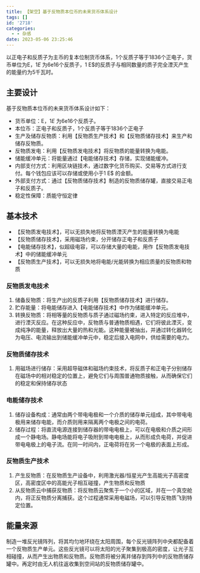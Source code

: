 ```yaml
---
title: 【架空】基于反物质本位币的未来货币体系设计
tags: []
id: '2718'
categories:
  - - 杂感
date: 2023-05-06 23:25:46
---
```


以正电子和反质子为主币的复本位制货币体系，1个反质子等于1836个正电子，货币单位为E$，1 E$ 为6e16个反质子，1 E$的反质子与相同数量的质子完全湮灭产生的能量约为5千瓦时。

## 主要设计

基于反物质本位币的未来货币体系设计如下：

*   货币单位：E$，1 E$ 为6e16个反质子。
*   本位币：正电子和反质子，1个反质子等于1836个正电子
*   生产及储存反物质：利用【反物质生产技术】和【反物质储存技术】来生产和储存反物质。
*   反物质发电：利用【反物质发电技术】将反物质的能量转换为电能。
*   储能缓冲单元：将能量通过【电能储存技术】存储，实现储能缓冲。
*   内部支付方式：利用区块链技术，通过数字化货币购买、交易等方式进行支付。每个钱包应该可以存储或使用小于1 E$ 的金额。
*   外部支付方式：通过【反物质储存技术】制造的反物质储存罐，直接交易正电子和反质子。
*   稳定性保障：质能守恒定律

## 基本技术

*   【反物质发电技术】，可以无损失地将反物质湮灭产生的能量转换为电能
*   【反物质储存技术】，采用磁场约束，分开储存正电子和反质子
*   【电能储存技术】，似超级电容，可以存储大量的电能，用作【反物质发电技术】中的储能缓冲单元
*   【反物质生产技术】，可以无损失地将电能/光能转换为相应质量的反物质和物质

### 反物质发电技术

1.  储备反物质：将生产出的反质子利用【反物质储存技术】进行储存。
2.  贮存能量：将电能储存进入【电能储存技术】中作为储能缓冲单元。
3.  转换反物质：将相等量的反物质与质子通过磁场约束，进入特定的反应堆中，进行湮灭反应。在这种反应中，反物质与普通物质相遇，它们将彼此湮灭，变成纯净的能量，释放出大量的热和光能。这种能量被抽出，并通过转化器转化为电压、电流输出到储能缓冲单元中，稳定后接入电网中，供给需要的电力。

### 反物质储存技术

1.  用磁场进行储存：采用超导磁体和磁场约束技术，将反质子和正电子分别储存在磁场中的相对稳定的位置上，避免它们与周围普通物质接触，从而确保它们的稳定和保持储存状态

### 电能储存技术

1.  储存设备构成：通常由两个带电电极和一个介质的储存单元组成，其中带电电极用来储存电能，而介质则用来隔离两个电极之间的电荷。
2.  储存过程：将直流电源连接到储存器的带电电极上，可以在电极和介质之间形成一个静电场。静电场能将电子吸附到带电电极上，从而形成负电荷，并促进带电电极上的电子流。在同一时间内，正电荷将在另一个电极的表面上形成。

### 反物质生产技术

1.  产生反物质：在反物质生产设备中，利用激光器/恒星光产生高能光子高密度区，高密度区中的高能光子相互碰撞，产生物质和反物质
2.  从反物质云中捕获反物质：将反物质云聚焦于一个小的区域，并在一个真空舱内，将正反物质分离捕获。这个过程通常采用电磁场，可以引导反物质飞到特定位置。

## 能量来源

制造一堆反光镜阵列，将其均匀地环绕在太阳周围，每个反光镜阵列中央都配备着一个反物质生产单元。这些反光镜可以将太阳的光子聚集到极高的密度，让光子互相碰撞，从而产生出物质和反物质。反物质将被分离并储存到阵列中的反物质储存罐中。再定时由无人机往返收集到空间站的反物质储存罐中。